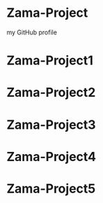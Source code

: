 # Zama-Project
my GitHub profile
# Zama-Project1
# Zama-Project2
# Zama-Project3
# Zama-Project4
# Zama-Project5

